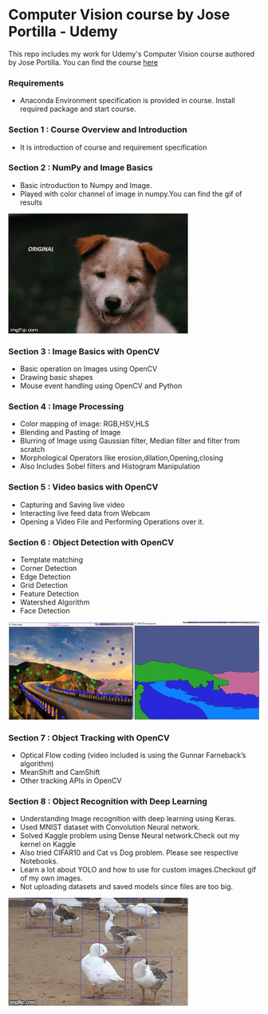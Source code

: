 # Computer Vision course by Jose Portilla - Udemy

This repo includes my work for Udemy's Computer Vision course authored by Jose Portilla.
You can find the course [here](https://www.udemy.com/python-for-computer-vision-with-opencv-and-deep-learning/)


### Requirements
- Anaconda Environment specification is provided in course. Install required package and start course.

### Section 1 : Course Overview and Introduction
- It is introduction of course and requirement specification

### Section 2 : NumPy and Image Basics
- Basic introduction to Numpy and Image.
- Played with color channel of image in numpy.You can find the gif of results 

 ![Playing_with_color_channel](Data/numpyPlay.gif)

### Section 3 : Image Basics with OpenCV
- Basic operation on Images using OpenCV
- Drawing basic shapes
- Mouse event handling using OpenCV and Python

### Section 4 : Image Processing
- Color mapping of image: RGB,HSV,HLS
- Blending and Pasting of Image
- Blurring of Image using Gaussian filter, Median filter and filter from scratch
- Morphological Operators like erosion,dilation,Opening,closing
- Also Includes Sobel filters and Histogram Manipulation

### Section 5 : Video basics with OpenCV
- Capturing and Saving live video
- Interacting live feed data from Webcam
- Opening a Video File and Performing Operations over it.

### Section 6 : Object Detection with OpenCV
- Template matching
- Corner Detection
- Edge Detection
- Grid Detection
- Feature Detection
- Watershed Algorithm
- Face Detection

 ![Watershed_Custom_Seed](ObjectDetection/WatershedSeed.JPG)
 
### Section 7 : Object Tracking with OpenCV
- Optical Flow coding (video included is using the Gunnar Farneback’s algorithm)
- MeanShift and CamShift
- Other tracking APIs in OpenCV
 

### Section 8 : Object Recognition with Deep Learning
- Understanding Image recognition with deep learning using Keras.
- Used MNIST dataset with Convolution Neural network.
- Solved Kaggle problem using Dense Neural network.Check out my kernel on Kaggle
- Also tried CIFAR10 and Cat vs Dog problem. Please see respective Notebooks.
- Learn a lot about YOLO and how to use for custom images.Checkout gif of my own images.
- Not uploading datasets and saved models since files are too big.

![Yolo gif](Deep_Learning/YOLO.gif)
